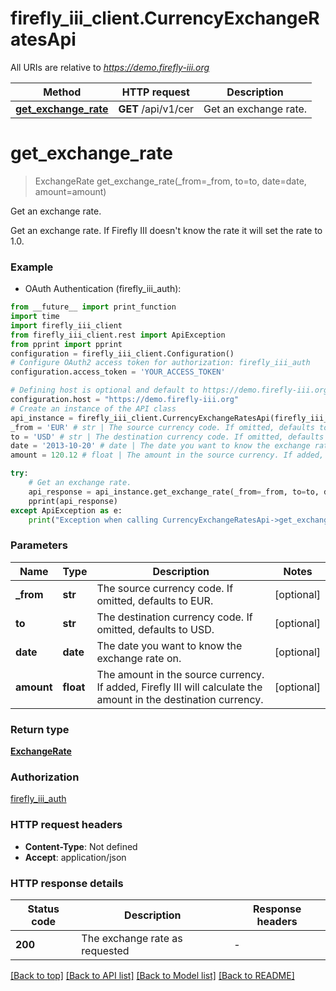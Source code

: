 # firefly_iii_client.CurrencyExchangeRatesApi

All URIs are relative to *https://demo.firefly-iii.org*

Method | HTTP request | Description
------------- | ------------- | -------------
[**get_exchange_rate**](CurrencyExchangeRatesApi.md#get_exchange_rate) | **GET** /api/v1/cer | Get an exchange rate.


# **get_exchange_rate**
> ExchangeRate get_exchange_rate(_from=_from, to=to, date=date, amount=amount)

Get an exchange rate.

Get an exchange rate. If Firefly III doesn't know the rate it will set the rate to 1.0.

### Example

* OAuth Authentication (firefly_iii_auth):
```python
from __future__ import print_function
import time
import firefly_iii_client
from firefly_iii_client.rest import ApiException
from pprint import pprint
configuration = firefly_iii_client.Configuration()
# Configure OAuth2 access token for authorization: firefly_iii_auth
configuration.access_token = 'YOUR_ACCESS_TOKEN'

# Defining host is optional and default to https://demo.firefly-iii.org
configuration.host = "https://demo.firefly-iii.org"
# Create an instance of the API class
api_instance = firefly_iii_client.CurrencyExchangeRatesApi(firefly_iii_client.ApiClient(configuration))
_from = 'EUR' # str | The source currency code. If omitted, defaults to EUR. (optional)
to = 'USD' # str | The destination currency code. If omitted, defaults to USD. (optional)
date = '2013-10-20' # date | The date you want to know the exchange rate on. (optional)
amount = 120.12 # float | The amount in the source currency. If added, Firefly III will calculate the amount in the destination currency. (optional)

try:
    # Get an exchange rate.
    api_response = api_instance.get_exchange_rate(_from=_from, to=to, date=date, amount=amount)
    pprint(api_response)
except ApiException as e:
    print("Exception when calling CurrencyExchangeRatesApi->get_exchange_rate: %s\n" % e)
```

### Parameters

Name | Type | Description  | Notes
------------- | ------------- | ------------- | -------------
 **_from** | **str**| The source currency code. If omitted, defaults to EUR. | [optional] 
 **to** | **str**| The destination currency code. If omitted, defaults to USD. | [optional] 
 **date** | **date**| The date you want to know the exchange rate on. | [optional] 
 **amount** | **float**| The amount in the source currency. If added, Firefly III will calculate the amount in the destination currency. | [optional] 

### Return type

[**ExchangeRate**](ExchangeRate.md)

### Authorization

[firefly_iii_auth](../README.md#firefly_iii_auth)

### HTTP request headers

 - **Content-Type**: Not defined
 - **Accept**: application/json

### HTTP response details
| Status code | Description | Response headers |
|-------------|-------------|------------------|
**200** | The exchange rate as requested |  -  |

[[Back to top]](#) [[Back to API list]](../README.md#documentation-for-api-endpoints) [[Back to Model list]](../README.md#documentation-for-models) [[Back to README]](../README.md)

